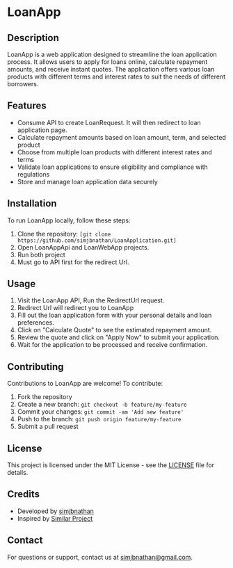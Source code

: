 # LoanApp

## Description

LoanApp is a web application designed to streamline the loan application process. It allows users to apply for loans online, calculate repayment amounts, and receive instant quotes. The application offers various loan products with different terms and interest rates to suit the needs of different borrowers.

## Features

- Consume API to create LoanRequest. It will then redirect to loan application page.
- Calculate repayment amounts based on loan amount, term, and selected product
- Choose from multiple loan products with different interest rates and terms
- Validate loan applications to ensure eligibility and compliance with regulations
- Store and manage loan application data securely

## Installation

To run LoanApp locally, follow these steps:

1. Clone the repository: `[git clone https://github.com/simjbnathan/LoanApplication.git]`
2. Open LoanAppApi and LoanWebApp projects.
3. Run both project
4. Must go to API first for the redirect Url.

## Usage

1. Visit the LoanApp API, Run the RedirectUrl request.
2. Redirect Url will redirect you to LoanApp
3. Fill out the loan application form with your personal details and loan preferences.
4. Click on "Calculate Quote" to see the estimated repayment amount.
5. Review the quote and click on "Apply Now" to submit your application.
6. Wait for the application to be processed and receive confirmation.

## Contributing

Contributions to LoanApp are welcome! To contribute:

1. Fork the repository
2. Create a new branch: `git checkout -b feature/my-feature`
3. Commit your changes: `git commit -am 'Add new feature'`
4. Push to the branch: `git push origin feature/my-feature`
5. Submit a pull request

## License

This project is licensed under the MIT License - see the [LICENSE](LICENSE) file for details.

## Credits

- Developed by [simjbnathan](https://github.com/simjbnathan)
- Inspired by [Similar Project](https://github.com/money)

## Contact

For questions or support, contact us at simjbnathan@gmail.com.
